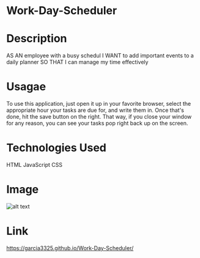 # Work-Day-Scheduler

# Description
AS AN employee with a busy schedul I WANT to add important events to a daily planner SO THAT I can manage my time effectively

# Usagae
To use this application, just open it up in your favorite browser, select the appropriate hour your tasks are due for, and write them in. Once that's done, hit the save button on the right. That way, if you close your window for any reason, you can see your tasks pop right back up on the screen.

# Technologies Used
HTML
JavaScript
CSS

# Image
![alt text]([http://url/to/img.png](https://github.com/garcia3325/Work-Day-Scheduler/blob/b0718d47a0bd3a43f507ca25bbf073935e2716e1/assets/Screen%20Shot%202022-06-28%20at%205.08.41%20PM.png))

# Link
https://garcia3325.github.io/Work-Day-Scheduler/
